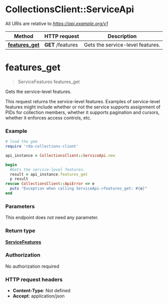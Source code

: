 # CollectionsClient::ServiceApi

All URIs are relative to *https://api.example.org/v1*

Method | HTTP request | Description
------------- | ------------- | -------------
[**features_get**](ServiceApi.md#features_get) | **GET** /features | Gets the service-level features.


# **features_get**
> ServiceFeatures features_get

Gets the service-level features.

This request returns the service-level features. Examples of service-level features might include whether or not the service supports assignment of PIDs for collection members, whether it supports pagination and cursors, whether it enforces  access controls, etc.

### Example
```ruby
# load the gem
require 'rda-collections-client'

api_instance = CollectionsClient::ServiceApi.new

begin
  #Gets the service-level features.
  result = api_instance.features_get
  p result
rescue CollectionsClient::ApiError => e
  puts "Exception when calling ServiceApi->features_get: #{e}"
end
```

### Parameters
This endpoint does not need any parameter.

### Return type

[**ServiceFeatures**](ServiceFeatures.md)

### Authorization

No authorization required

### HTTP request headers

 - **Content-Type**: Not defined
 - **Accept**: application/json



